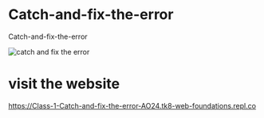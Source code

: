 # Catch-and-fix-the-error
Catch-and-fix-the-error





![catch and fix the error](https://github.com/codeguru4frontend/Catch-and-fix-the-error/assets/152487472/9da4f398-acef-49f2-a07d-b801f63768bf)



# visit the website
https://Class-1-Catch-and-fix-the-error-AO24.tk8-web-foundations.repl.co
